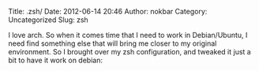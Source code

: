 Title: .zsh/
Date: 2012-06-14 20:46
Author: nokbar
Category: Uncategorized
Slug: zsh

I love arch. So when it comes time that I need to work in Debian/Ubuntu,
I need find something else that will bring me closer to my original
environment. So I brought over my zsh configuration, and tweaked it just
a bit to have it work on debian:
